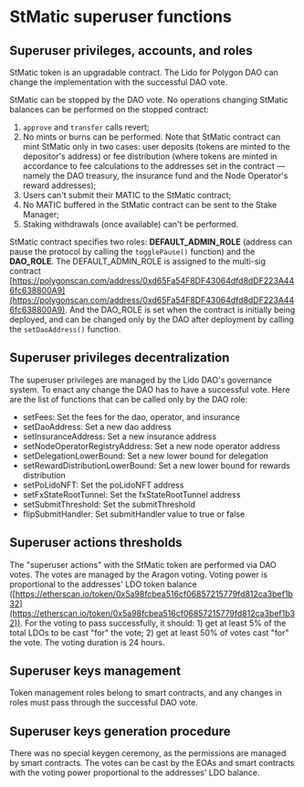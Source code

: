 # StMatic superuser functions

<!--  -->

## Superuser privileges, accounts, and roles

StMatic token is an upgradable contract. The Lido for Polygon DAO can change the implementation with the successful DAO vote.

StMatic can be stopped by the DAO vote. No operations changing StMatic balances can be performed on the stopped contract:
1. `approve` and `transfer` calls revert;
2. No mints or burns can be performed. Note that StMatic contract can mint StMatic only in two cases: 
   user deposits (tokens are minted to the depositor's address) or 
   fee distribution (where tokens are minted in accordance to fee calculations to the addresses set in the contract — namely the DAO treasury, the insurance fund and the Node Operator's reward addresses);
3. Users can't submit their MATIC to the StMatic contract;
4. No MATIC buffered in the StMatic contract can be sent to the Stake Manager;
5. Staking withdrawals (once available) can't be performed.

StMatic contract specifies two roles: **DEFAULT_ADMIN_ROLE** (address can pause the protocol by calling the `togglePause()` function) 
and the **DAO_ROLE**. The DEFAULT_ADMIN_ROLE is assigned to the multi-sig contract [https://polygonscan.com/address/0xd65Fa54F8DF43064dfd8dDF223A446fc638800A9](https://polygonscan.com/address/0xd65Fa54F8DF43064dfd8dDF223A446fc638800A9). 
And the DAO_ROLE is set when the contract is initially being deployed, and can be changed only by the DAO after deployment
by calling the `setDaoAddress()` function.


## Superuser privileges decentralization

The superuser privileges are managed by the Lido DAO's governance system. To enact any change the DAO has to have a successful vote.
Here are the list of functions that can be called only by the DAO role:
- setFees: Set the fees for the dao, operator, and insurance
- setDaoAddress: Set a new dao address
- setInsuranceAddress: Set a new insurance address
- setNodeOperatorRegistryAddress: Set a new node operator address
- setDelegationLowerBound: Set a new lower bound for delegation
- setRewardDistributionLowerBound: Set a new lower bound for rewards distribution
- setPoLidoNFT: Set the poLidoNFT address
- setFxStateRootTunnel: Set the fxStateRootTunnel address
- setSubmitThreshold: Set the submitThreshold
- flipSubmitHandler: Set submitHandler value to true or false

## Superuser actions thresholds

The "superuser actions" with the StMatic token are performed via DAO votes. The votes are managed by the Aragon voting. 
Voting power is proportional to the addresses' LDO token balance ([https://etherscan.io/token/0x5a98fcbea516cf06857215779fd812ca3bef1b32](https://etherscan.io/token/0x5a98fcbea516cf06857215779fd812ca3bef1b32)). 
For the voting to pass successfully, it should: 1) get at least 5% of the total LDOs to be cast "for" the vote; 2) get at least 50% of votes cast "for" the vote. 
The voting duration is 24 hours.


## Superuser keys management

Token management roles belong to smart contracts, and any changes in roles must pass through the successful DAO vote.

## Superuser keys generation procedure

There was no special keygen ceremony, as the permissions are managed by smart contracts. The votes can be cast by the EOAs and smart contracts with the voting power proportional to the addresses' LDO balance.
